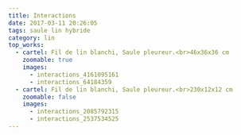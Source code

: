 ```yaml
---
title: Interactions
date: 2017-03-11 20:26:05
tags: saule lin hybride
category: lin
top_works:
  - cartel: Fil de lin blanchi, Saule pleureur.<br>46x36x36 cm
    zoomable: true
    images:
      - interactions_4161095161
      - interactions_64184359
  - cartel: Fil de lin blanchi, Saule pleureur.<br>230x12x12 cm
    zoomable: false
    images:
      - interactions_2085792315
      - interactions_2537534525
---
```

